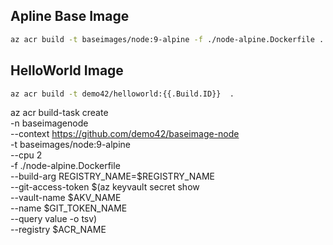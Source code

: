 ## Apline Base Image
```sh
az acr build -t baseimages/node:9-alpine -f ./node-alpine.Dockerfile .
```

## HelloWorld Image
```sh
az acr build -t demo42/helloworld:{{.Build.ID}}  .
```

az acr build-task create \
  -n baseimagenode \
  --context https://github.com/demo42/baseimage-node \
  -t baseimages/node:9-alpine \
  --cpu 2 \
  -f ./node-alpine.Dockerfile \
  --build-arg REGISTRY_NAME=$REGISTRY_NAME \
  --git-access-token $(az keyvault secret show \
                         --vault-name $AKV_NAME \
                         --name $GIT_TOKEN_NAME \
                         --query value -o tsv) \
  --registry $ACR_NAME 
